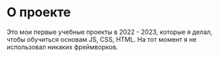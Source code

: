 # О проекте

Это мои первые учебные проекты в 2022 - 2023, которые я делал, чтобы обучиться основам JS, CSS, HTML. На тот момент я не использовал никаких фреймворков.
